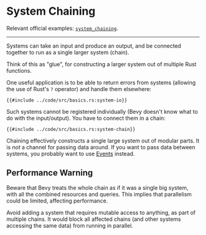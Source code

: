 # System Chaining

Relevant official examples:
[`system_chaining`](https://github.com/bevyengine/bevy/blob/latest/examples/ecs/system_chaining.rs).

---

Systems can take an input and produce an output, and be connected together
to run as a single larger system (chain).

Think of this as "glue", for constructing a larger system out of multiple
Rust functions.

One useful application is to be able to return errors from systems (allowing
the use of Rust's `?` operator) and handle them elsewhere:

```rust,no_run,noplayground
{{#include ../code/src/basics.rs:system-io}}
```

Such systems cannot be registered individually (Bevy doesn't know what to
do with the input/output). You have to connect them in a chain:

```rust,no_run,noplayground
{{#include ../code/src/basics.rs:system-chain}}
```

Chaining effectively constructs a single large system out of modular parts. It
is *not* a channel for passing data around. If you want to pass data between
systems, you probably want to use [Events](./events.md) instead.

## Performance Warning

Beware that Bevy treats the whole chain as if it was a single big system,
with all the combined resources and queries. This implies that parallelism
could be limited, affecting performance.

Avoid adding a system that requires mutable access to anything, as part
of multiple chains. It would block all affected chains (and other systems
accessing the same data) from running in parallel.
